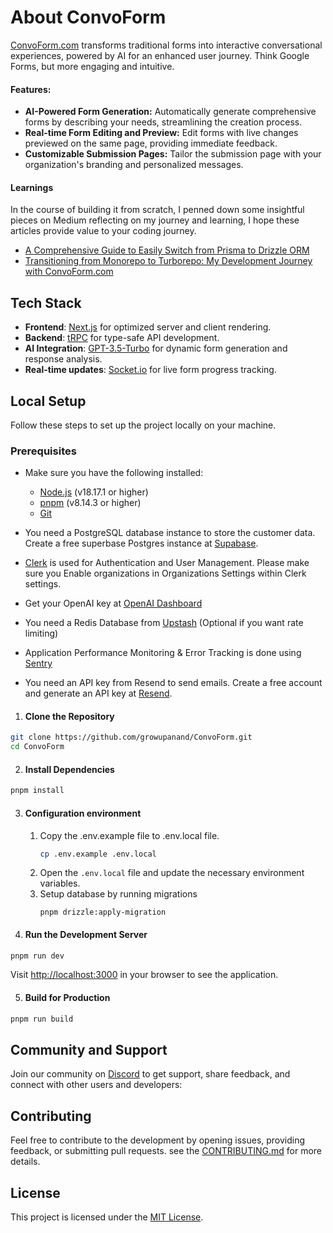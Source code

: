 # About ConvoForm

[ConvoForm.com](https://www.convoform.com/?utm_source=genai_works&utm_medium=social&utm_campaign=github_launch)
transforms traditional forms into interactive conversational experiences,
powered by AI for an enhanced user journey. Think Google Forms, but more
engaging and intuitive.

#### Features:

- **AI-Powered Form Generation:** Automatically generate comprehensive forms by
  describing your needs, streamlining the creation process.
- **Real-time Form Editing and Preview:** Edit forms with live changes previewed
  on the same page, providing immediate feedback.
- **Customizable Submission Pages:** Tailor the submission page with your
  organization's branding and personalized messages.

#### Learnings

In the course of building it from scratch, I penned down some insightful pieces
on Medium reflecting on my journey and learning, I hope these articles provide
value to your coding journey.

- [A Comprehensive Guide to Easily Switch from Prisma to Drizzle ORM](https://medium.com/@growupanand/a-comprehensive-guide-to-easily-switch-from-prisma-to-drizzle-orm-c290f8ed8ef3)
- [Transitioning from Monorepo to Turborepo: My Development Journey with ConvoForm.com](https://medium.com/@growupanand/transitioning-from-monorepo-to-turborepo-my-development-journey-with-convoform-com-691b9d19f397)

## Tech Stack

- **Frontend**: [Next.js](https://nextjs.org) for optimized server and client
  rendering.
- **Backend**: [tRPC](https://trpc.io) for type-safe API development.
- **AI Integration**:
  [GPT-3.5-Turbo](https://platform.openai.com/docs/models/gpt-3-5-turbo) for
  dynamic form generation and response analysis.
- **Real-time updates**: [Socket.io](https://socket.io/) for live form progress
  tracking.

## Local Setup

Follow these steps to set up the project locally on your machine.

### Prerequisites

- Make sure you have the following installed:

  - [Node.js](https://nodejs.org/) (v18.17.1 or higher)
  - [pnpm](https://pnpm.io/) (v8.14.3 or higher)
  - [Git](https://git-scm.com/)

- You need a PostgreSQL database instance to store the customer data. Create a
  free superbase Postgres instance at [Supabase](https://supabase.com).

- [Clerk](clerk.com) is used for Authentication and User Management. Please make
  sure you Enable organizations in Organizations Settings within Clerk settings.

- Get your OpenAI key at
  [OpenAI Dashboard](https://platform.openai.com/api-keys)

- You need a Redis Database from [Upstash](https://upstash.com) (Optional if you
  want rate limiting)

- Application Performance Monitoring & Error Tracking is done using
  [Sentry](https://sentry.io)

- You need an API key from Resend to send emails. Create a free account and
  generate an API key at [Resend](https://resend.com).

1. #### Clone the Repository

```bash
git clone https://github.com/growupanand/ConvoForm.git
cd ConvoForm
```

2. #### Install Dependencies

```bash
pnpm install
```

3. #### Configuration environment

   1. Copy the .env.example file to .env.local file.
      ```bash
      cp .env.example .env.local
      ```
   2. Open the `.env.local` file and update the necessary environment variables.
   3. Setup database by running migrations
      ```
      pnpm drizzle:apply-migration
      ```

4. #### Run the Development Server

```bash
pnpm run dev
```

Visit [http://localhost:3000](http://localhost:3000/) in your browser to see the
application.

5. #### Build for Production

```bash
pnpm run build
```

## Community and Support

Join our community on [Discord](https://discord.gg/73Q9gdPX) to get support,
share feedback, and connect with other users and developers:

## Contributing

Feel free to contribute to the development by opening issues, providing
feedback, or submitting pull requests. see the
[CONTRIBUTING.md](https://github.com/growupanand/ConvoForm/blob/main/CONTRIBUTING.md)
for more details.

## License

This project is licensed under the
[MIT License](https://github.com/growupanand/ConvoForm/blob/main/LICENSE).

